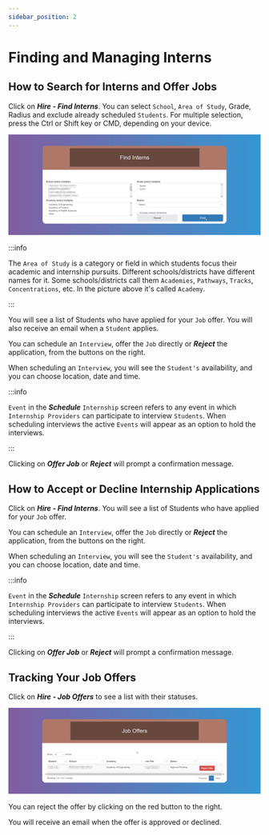 ```yaml
---
sidebar_position: 2
---
```


# Finding and Managing Interns

## How to Search for Interns and Offer Jobs

Click on **_Hire - Find Interns_**. You can select `School`, `Area of Study`, Grade, Radius and exclude already scheduled `Students`. For multiple selection, press the Ctrl or Shift key or CMD, depending on your device.

![Find Interns](images/find-interns.png)

:::info

The `Area of Study` is a category or field in which students focus their academic and internship pursuits. Different schools/districts have different names for it. Some schools/districts call them `Academies`, `Pathways`, `Tracks`, `Concentrations`, etc. In the picture above it's called `Academy`.

:::

You will see a list of Students who have applied for your `Job` offer. You will also receive an email when a `Student` applies.

You can schedule an `Interview`, offer the `Job` directly or **_Reject_** the application, from the buttons on the right.

When scheduling an `Interview`, you will see the `Student's` availability, and you can choose location, date and time.

:::info

`Event` in the **_Schedule_** `Internship` screen refers to any event in which `Internship Providers` can participate to interview `Students`. When scheduling interviews the active `Events` will appear as an option to hold the interviews.

:::

Clicking on **_Offer Job_** or **_Reject_** will prompt a confirmation message.

## How to Accept or Decline Internship Applications

Click on **_Hire - Find Interns_**. You will see a list of Students who have applied for your `Job` offer.

You can schedule an `Interview`, offer the `Job` directly or **_Reject_** the application, from the buttons on the right.

When scheduling an `Interview`, you will see the `Student's` availability, and you can choose location, date and time.

:::info

`Event` in the **_Schedule_** `Internship` screen refers to any event in which `Internship Providers` can participate to interview `Students`. When scheduling interviews the active `Events` will appear as an option to hold the interviews.

:::

Clicking on **_Offer Job_** or **_Reject_** will prompt a confirmation message.

## Tracking Your Job Offers

Click on **_Hire - Job Offers_** to see a list with their statuses.

![Job Offers](images/job-offers.png)

You can reject the offer by clicking on the red button to the right.

You will receive an email when the offer is approved or declined.